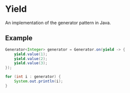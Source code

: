 Yield
=====

An implementation of the generator pattern in Java.

Example
-------

```java
Generator<Integer> generator = Generator.on(yield -> {
    yield.value(1);
    yield.value(2);
    yield.value(3);
});

for (int i : generator) {
    System.out.println(i);
}
```

